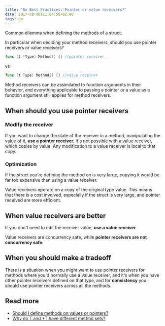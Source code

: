 ```yaml
---
title: "Go Best Practices: Pointer or value receivers?"
date: 2017-08-06T11:04:59+02:00
tags: go
---
```


Common dilemma when defining the methods of a struct.

In particular when deciding your method receivers, should you use pointer receivers or value receivers?

```go
func (t *Type) Method() {} //pointer receiver
```

vs

```go
func (t Type) Method() {} //value receiver
```

Method receivers can be assimilated to function arguments in their behavior, and everything applicable to passing a pointer or a value as a function argument still applies for method receivers.

## When should you use pointer receivers

### Modify the receiver

If you want to change the state of the receiver in a method, manipulating the value of it, **use a pointer receiver**. It's not possible with a value receiver, which copies by value. Any modification to a value receiver is local to that copy.

### Optimization

If the struct you're defining the method on is very large, copying it would be far too expensive than using a value receiver.

Value receivers operate on a copy of the original type value. This means that there is a cost involved, especially if the struct is very large, and pointer received are more efficient.

## When value receivers are better

If you don't need to edit the receiver value, **use a value receiver**.

Value receivers are concurrency safe, while **pointer receivers are not concurrency safe**.

## When you should make a tradeoff

There is a situation when you might want to use pointer receivers for methods where you'd normally use a value receiver, and it's when you have other pointer receivers defined on that type, and for **consistency** you should use pointer receivers across all the methods.

## Read more

- [Should I define methods on values or pointers?](https://golang.org/doc/faq#methods_on_values_or_pointers)
- [Why do T and *T have different method sets?](https://golang.org/doc/faq#different_method_sets)